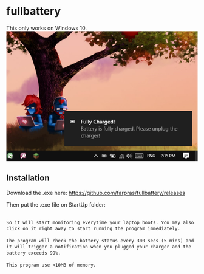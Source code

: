 # fullbattery

This only works on Windows 10.
![alt text](https://raw.githubusercontent.com/farpras/fullbattery/master/ss.png "Example Notification")

## Installation

Download the .exe here:
https://github.com/farpras/fullbattery/releases

Then put the .exe file on StartUp folder:
``` C:\ProgramData\Microsoft\Windows\Start Menu\Programs\StartUp

So it will start monitoring everytime your laptop boots. You may also click on it right away to start running the program immediately.

The program will check the battery status every 300 secs (5 mins) and it will trigger a notification when you plugged your charger and the battery exceeds 99%.

This program use <10MB of memory.